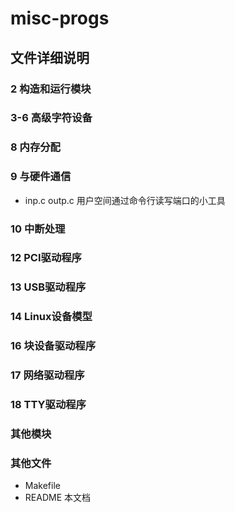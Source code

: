 misc-progs
==========

文件详细说明
------------

### 2 构造和运行模块

### 3-6 高级字符设备

### 8 内存分配

### 9 与硬件通信
* inp.c outp.c
  用户空间通过命令行读写端口的小工具

### 10 中断处理

### 12 PCI驱动程序

### 13 USB驱动程序

### 14 Linux设备模型

### 16 块设备驱动程序

### 17 网络驱动程序

### 18 TTY驱动程序

### 其他模块

### 其他文件
* Makefile
* README          本文档
